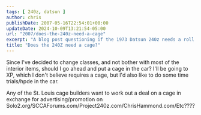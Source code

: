 ```yaml
---
tags: [ 240z, datsun ]
author: chris
publishDate: 2007-05-16T22:54:01+00:00
updateDate: 2024-10-09T13:21:54-05:00
url: "2007/does-the-240z-need-a-cage"
excerpt: "A blog post questioning if the 1973 Datsun 240z needs a roll cage"
title: "Does the 240Z need a cage?"
---
```


Since I've decided to change classes, and not bother with most of the interior items, should I go ahead and put a cage in the car? I'll be going to XP, which I don't believe requires a cage, but I'd also like to do some time trials/hpde in the car.

Any of the St. Louis cage builders want to work out a deal on a cage in exchange for advertising/promotion on Solo2.org/SCCAForums.com/Project240z.com/ChrisHammond.com/Etc????
